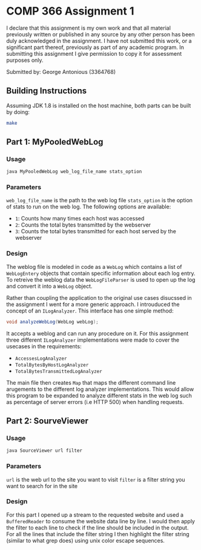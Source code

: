 # COMP 366 Assignment 1

I declare that this assignment is my own work and that all material previously written or published in any source by any other person has been duly acknowledged in the assignment. I have not submitted this work, or a significant part thereof, previously as part of any academic program. In submitting this assignment I give permission to copy it for assessment purposes only.

Submitted by: George Antonious (3364768)

## Building Instructions

Assuming JDK 1.8 is installed on the host machine, both parts can be built by doing:

```bash
make
```

## Part 1: MyPooledWebLog

### Usage

```bash
java MyPooledWebLog web_log_file_name stats_option
```

### Parameters

`web_log_file_name` is the path to the web log file
`stats_option` is the option of stats to run on the web log. The following options are available:
- `1`: Counts how many times each host was accessed
- `2`: Counts the total bytes transmitted by the webserver
- `3`: Counts the total bytes transmitted for each host served by the webserver

### Design

The weblog file is modeled in code as a `WebLog` which contains a list of `WebLogEntery` objects that contain specific information about each log entry. To retreive the weblog data the `WebLogFileParser` is used to open up the log and convert it into a `WebLog` object.

Rather than coupling the application to the original use cases disucssed in the assignment I went for a more generic approach. I introuduced the concept of an `ILogAnalyzer`. This interface has one simple method:

```java
void analyzeWebLog(WebLog webLog);
```

It accepts a weblog and can run any procedure on it. For this assignment three different `ILogAnalyzer` implementations were made to cover the usecases in the requirements:
- `AccessesLogAnalyzer`
- `TotalBytesByHostLogAnalyzer`
- `TotalBytesTransmittedLogAnalyzer`

The main file then creates `Map` that maps the different command line arugements to the different log analyzer implementations. This would allow this program to be expanded to analyze different stats in the web log such as percentage of server errors (i.e HTTP 500) when handling requests.

## Part 2: SourveViewer

### Usage

```bash
java SourceViewer url filter
```

### Parameters

`url` is the web url to the site you want to visit
`filter` is a filter string you want to search for in the site

### Design

For this part I opened up a stream to the requested website and used a `BufferedReader` to consume the website data line by line. I would then apply the filter to each line to check if the line should be included in the output. For all the lines that include the filter string I then highlight the filter string (similar to what grep does) using unix color escape sequences.